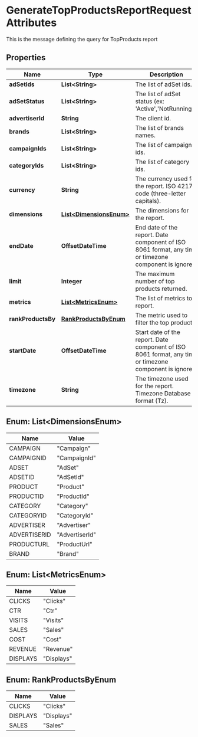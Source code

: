 

# GenerateTopProductsReportRequestAttributes

This is the message defining the query for TopProducts report

## Properties

| Name | Type | Description | Notes |
|------------ | ------------- | ------------- | -------------|
|**adSetIds** | **List&lt;String&gt;** | The list of adSet ids. |  [optional] |
|**adSetStatus** | **List&lt;String&gt;** | The list of adSet status (ex: &#39;Active&#39;,&#39;NotRunning&#39;). |  [optional] |
|**advertiserId** | **String** | The client id. |  |
|**brands** | **List&lt;String&gt;** | The list of brands names. |  [optional] |
|**campaignIds** | **List&lt;String&gt;** | The list of campaign ids. |  [optional] |
|**categoryIds** | **List&lt;String&gt;** | The list of category ids. |  [optional] |
|**currency** | **String** | The currency used for the report. ISO 4217 code (three-letter capitals). |  [optional] |
|**dimensions** | [**List&lt;DimensionsEnum&gt;**](#List&lt;DimensionsEnum&gt;) | The dimensions for the report. |  [optional] |
|**endDate** | **OffsetDateTime** | End date of the report. Date component of ISO 8061 format, any time or timezone component is ignored. |  |
|**limit** | **Integer** | The maximum number of top products returned. |  [optional] |
|**metrics** | [**List&lt;MetricsEnum&gt;**](#List&lt;MetricsEnum&gt;) | The list of metrics to report. |  [optional] |
|**rankProductsBy** | [**RankProductsByEnum**](#RankProductsByEnum) | The metric used to filter the top products. |  |
|**startDate** | **OffsetDateTime** | Start date of the report. Date component of ISO 8061 format, any time or timezone component is ignored. |  |
|**timezone** | **String** | The timezone used for the report. Timezone Database format (Tz). |  [optional] |



## Enum: List&lt;DimensionsEnum&gt;

| Name | Value |
|---- | -----|
| CAMPAIGN | &quot;Campaign&quot; |
| CAMPAIGNID | &quot;CampaignId&quot; |
| ADSET | &quot;AdSet&quot; |
| ADSETID | &quot;AdSetId&quot; |
| PRODUCT | &quot;Product&quot; |
| PRODUCTID | &quot;ProductId&quot; |
| CATEGORY | &quot;Category&quot; |
| CATEGORYID | &quot;CategoryId&quot; |
| ADVERTISER | &quot;Advertiser&quot; |
| ADVERTISERID | &quot;AdvertiserId&quot; |
| PRODUCTURL | &quot;ProductUrl&quot; |
| BRAND | &quot;Brand&quot; |



## Enum: List&lt;MetricsEnum&gt;

| Name | Value |
|---- | -----|
| CLICKS | &quot;Clicks&quot; |
| CTR | &quot;Ctr&quot; |
| VISITS | &quot;Visits&quot; |
| SALES | &quot;Sales&quot; |
| COST | &quot;Cost&quot; |
| REVENUE | &quot;Revenue&quot; |
| DISPLAYS | &quot;Displays&quot; |



## Enum: RankProductsByEnum

| Name | Value |
|---- | -----|
| CLICKS | &quot;Clicks&quot; |
| DISPLAYS | &quot;Displays&quot; |
| SALES | &quot;Sales&quot; |



